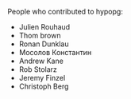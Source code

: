 People who contributed to hypopg:

  * Julien Rouhaud
  * Thom brown
  * Ronan Dunklau
  * Мосолов Константин
  * Andrew Kane
  * Rob Stolarz
  * Jeremy Finzel
  * Christoph Berg
